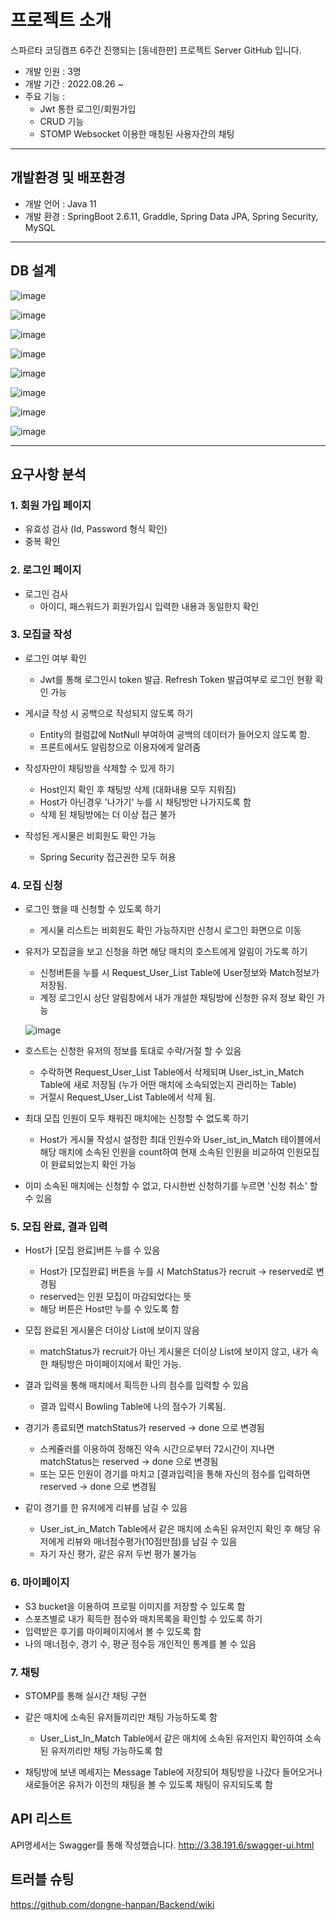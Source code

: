 # 프로젝트 소개
스파르타 코딩캠프 6주간 진행되는 [동네한판] 프로젝트 Server GitHub 입니다.

- 개발 인원 : 3명
- 개발 기간 : 2022.08.26 ~
- 주요 기능 : 
  - Jwt 통한 로그인/회원가입
  - CRUD 기능
  - STOMP Websocket 이용한 매칭된 사용자간의 채팅
  
---
   
## 개발환경 및 배포환경
- 개발 언어 : Java 11
- 개발 환경 : SpringBoot 2.6.11, Graddle, Spring Data JPA, Spring Security, MySQL


---

## DB 설계

![image](https://user-images.githubusercontent.com/86644517/193514412-a98dc34b-980c-4c14-9b62-f7d2c3fa0585.png)

![image](https://user-images.githubusercontent.com/86644517/189131470-b0e151b9-8e84-4c59-82ae-3d70e44dfecf.png)

![image](https://user-images.githubusercontent.com/86644517/189131517-f92323a9-1448-4382-8ce5-11c295ef75aa.png)

![image](https://user-images.githubusercontent.com/86644517/189131564-96114a7c-d5ed-4f88-a6c1-9e9eae5baddb.png)

![image](https://user-images.githubusercontent.com/86644517/189131630-5933b72a-2bf0-4815-9a40-3749dcaea865.png)

![image](https://user-images.githubusercontent.com/86644517/189131674-55c0d4ec-013f-4cba-a4a5-591b66c42512.png)

![image](https://user-images.githubusercontent.com/86644517/189131728-d823bf76-d10b-401e-b9fe-722cc157060a.png)

![image](https://user-images.githubusercontent.com/86644517/189132199-77572f44-b215-42c2-9da2-6200a98d5e14.png)

---

## 요구사항 분석

### 1. 회원 가입 페이지

- 유효성 검사 (Id, Password 형식 확인)
- 중복 확인

### 2. 로그인 페이지

- 로그인 검사
  - 아이디, 패스워드가 회원가입시 입력한 내용과 동일한지 확인

### 3. 모집글 작성

- 로그인 여부 확인
  - Jwt를 통해 로그인시 token 발급. Refresh Token 발급여부로 로그인 현황 확인 가능

- 게시글 작성 시 공백으로 작성되지 않도록 하기
  - Entity의 컬럼값에 NotNull 부여하여 공백의 데이터가 들어오지 않도록 함. 
  - 프론트에서도 알림창으로 이용자에게 알려줌
  
- 작성자만이 채팅방을 삭제할 수 있게 하기 
  - Host인지 확인 후 채팅방 삭제 (대화내용 모두 지워짐)
  - Host가 아닌경우 '나가기' 누를 시 채팅방만 나가지도록 함
  - 삭제 된 채팅방에는 더 이상 접근 불가
  
- 작성된 게시물은 비회원도 확인 가능
  - Spring Security 접근권한 모두 허용
  
### 4. 모집 신청

- 로그인 했을 때 신청할 수 있도록 하기
  - 게시물 리스트는 비회원도 확인 가능하지만 신청시 로그인 화면으로 이동
  
- 유저가 모집글을 보고 신청을 하면 해당 매치의 호스트에게 알림이 가도록 하기
  - 신청버튼을 누를 시 Request_User_List Table에 User정보와 Match정보가 저장됨. 
  - 계정 로그인시 상단 알림창에서 내가 개설한  채팅방에 신청한 유저 정보 확인 가능
  
  ![image](https://user-images.githubusercontent.com/86644517/190033452-56cec819-ca55-491f-bfed-78d6f0c81063.png)
  
- 호스트는 신청한 유저의 정보를 토대로 수락/거절 할 수 있음
  - 수락하면 Request_User_List Table에서 삭제되며 User_ist_in_Match Table에 새로 저장됨 (누가 어떤 매치에 소속되었는지 관리하는 Table)
  - 거절시 Request_User_List Table에서 삭제 됨.
  
- 최대 모집 인원이 모두 채워진 매치에는 신청할 수 없도록 하기
  - Host가 게시물 작성시 설정한 최대 인원수와 
    User_ist_in_Match 테이블에서 해당 매치에 소속된 인원을 count하여 현재 소속된 인원을 비교하여 인원모집이 완료되었는지 확인 가능
  
- 이미 소속된 매치에는 신청할 수 없고, 다시한번 신청하기를 누르면 '신청 취소' 할 수 있음

### 5. 모집 완료, 결과 입력

- Host가 [모집 완료]버튼 누를 수 있음
  - Host가 [모집완료] 버튼을 누를 시 MatchStatus가 recruit -> reserved로 변경됨
  - reserved는 인원 모집이 마감되었다는 뜻
  - 해당 버튼은 Host만 누를 수 있도록 함
  
- 모집 완료된 게시물은 더이상 List에 보이지 않음
  - matchStatus가 recruit가 아닌 게시물은 더이상 List에 보이지 않고, 내가 속한 채팅방은 마이페이지에서 확인 가능.  

- 결과 입력을 통해 매치에서 획득한 나의 점수를 입력할 수 있음
  - 결과 입력시 Bowling Table에 나의 점수가 기록됨. 

- 경기가 종료되면 matchStatus가 reserved -> done 으로 변경됨
  - 스케쥴러를 이용하여 정해진 약속 시간으로부터 72시간이 지나면 matchStatus는 reserved -> done 으로 변경됨
  - 또는 모든 인원이 경기를 마치고 [결과입력]을 통해 자신의 점수를 입력하면 reserved -> done 으로 변경됨

- 같이 경기를 한 유저에게 리뷰를 남길 수 있음
  - User_ist_in_Match Table에서 같은 매치에 소속된 유저인지 확인 후 해당 유저에게 리뷰와 매너점수평가(10점만점)를 남길 수 있음
  - 자기 자신 평가, 같은 유저 두번 평가 불가능

### 6. 마이페이지

- S3 bucket을 이용하여 프로필 이미지를 저장할 수 있도록 함
- 스포츠별로 내가 획득한 점수와 매치목록을 확인할 수 있도록 하기
- 입력받은 후기를 마이페이지에서 볼 수 있도록 함
- 나의 매너점수, 경기 수, 평균 점수등 개인적인 통계를 볼 수 있음

### 7. 채팅

- STOMP를 통해 실시간 채팅 구현

- 같은 매치에 소속된 유저들끼리만 채팅 가능하도록 함
  - User_List_In_Match Table에서 같은 매치에 소속된 유저인지 확인하여 소속된 유저끼리만 채팅 가능하도록 함

- 채팅방에 보낸 메세지는 Message Table에 저장되어 채팅방을 나갔다 들어오거나 새로들어온 유저가 이전의 채팅을 볼 수 있도록 채팅이 유지되도록 함


## API 리스트

API명세서는 Swagger를 통해 작성했습니다.
http://3.38.191.6/swagger-ui.html

## 트러블 슈팅

https://github.com/dongne-hanpan/Backend/wiki
